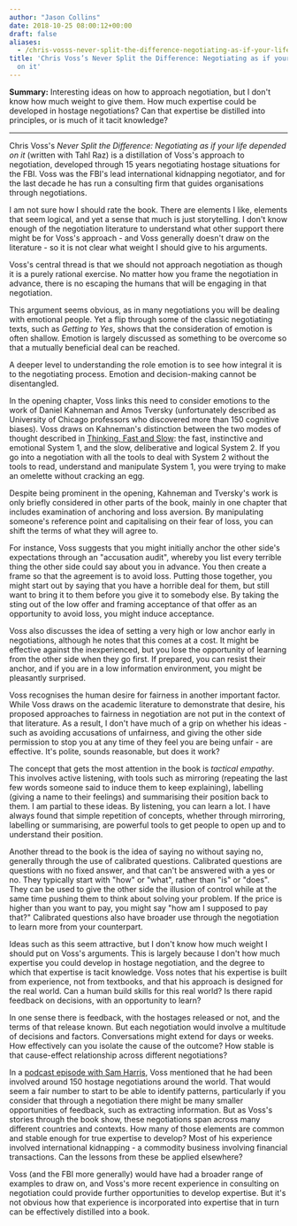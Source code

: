 ```yaml
---
author: "Jason Collins"
date: 2018-10-25 08:00:12+00:00
draft: false
aliases:
  - /chris-vosss-never-split-the-difference-negotiating-as-if-your-life-depended-on-it
title: 'Chris Voss’s Never Split the Difference: Negotiating as if your life depended
  on it'
---
```


**Summary:** Interesting ideas on how to approach negotiation, but I don't know how much weight to give them. How much expertise could be developed in hostage negotiations? Can that expertise be distilled into principles, or is much of it tacit knowledge?

---

Chris Voss's *Never Split the Difference: Negotiating as if your life depended on it* (written with Tahl Raz) is a distillation of Voss's approach to negotiation, developed through 15 years negotiating hostage situations for the FBI. Voss was the FBI's lead international kidnapping negotiator, and for the last decade he has run a consulting firm that guides organisations through negotiations.

I am not sure how I should rate the book. There are elements I like, elements that seem logical, and yet a sense that much is just storytelling. I don't know enough of the negotiation literature to understand what other support there might be for Voss's approach - and Voss generally doesn't draw on the literature - so it is not clear what weight I should give to his arguments.

Voss's central thread is that we should not approach negotiation as though it is a purely rational exercise. No matter how you frame the negotiation in advance, there is no escaping the humans that will be engaging in that negotiation.

This argument seems obvious, as in many negotiations you will be dealing with emotional people. Yet a flip through some of the classic negotiating texts, such as *Getting to Yes*, shows that the consideration of emotion is often shallow. Emotion is largely discussed as something to be overcome so that a mutually beneficial deal can be reached.

A deeper level to understanding the role emotion is to see how integral it is to the negotiating process. Emotion and decision-making cannot be disentangled.

In the opening chapter, Voss links this need to consider emotions to the work of Daniel Kahneman and Amos Tversky (unfortunately described as University of Chicago professors who discovered more than 150 cognitive biases). Voss draws on Kahneman's distinction between the two modes of thought described in [Thinking, Fast and Slow](https://www.jasoncollins.blog/re-reading-kahnemans-thinking-fast-and-slow/): the fast, instinctive and emotional System 1, and the slow, deliberative and logical System 2. If you go into a negotiation with all the tools to deal with System 2 without the tools to read, understand and manipulate System 1, you were trying to make an omelette without cracking an egg.

Despite being prominent in the opening, Kahneman and Tversky's work is only briefly considered in other parts of the book, mainly in one chapter that includes examination of anchoring and loss aversion. By manipulating someone's reference point and capitalising on their fear of loss, you can shift the terms of what they will agree to.

For instance, Voss suggests that you might initially anchor the other side's expectations through an "accusation audit", whereby you list every terrible thing the other side could say about you in advance. You then create a frame so that the agreement is to avoid loss. Putting those together, you might start out by saying that you have a horrible deal for them, but still want to bring it to them before you give it to somebody else. By taking the sting out of the low offer and framing acceptance of that offer as an opportunity to avoid loss, you might induce acceptance.

Voss also discusses the idea of setting a very high or low anchor early in negotiations, although he notes that this comes at a cost. It might be effective against the inexperienced, but you lose the opportunity of learning from the other side when they go first. If prepared, you can resist their anchor, and if you are in a low information environment, you might be pleasantly surprised.

Voss recognises the human desire for fairness in another important factor. While Voss draws on the academic literature to demonstrate that desire, his proposed approaches to fairness in negotiation are not put in the context of that literature. As a result, I don't have much of a grip on whether his ideas - such as avoiding accusations of unfairness, and giving the other side permission to stop you at any time of they feel you are being unfair - are effective. It's polite, sounds reasonable, but does it work?

The concept that gets the most attention in the book is _tactical empathy_. This involves active listening, with tools such as mirroring (repeating the last few words someone said to induce them to keep explaining), labelling (giving a name to their feelings) and summarising their position back to them. I am partial to these ideas. By listening, you can learn a lot. I have always found that simple repetition of concepts, whether through mirroring, labelling or summarising, are powerful tools to get people to open up and to understand their position.

Another thread to the book is the idea of saying no without saying no, generally through the use of calibrated questions. Calibrated questions are questions with no fixed answer, and that can't be answered with a yes or no. They typically start with "how" or "what", rather than "is" or "does". They can be used to give the other side the illusion of control while at the same time pushing them to think about solving your problem. If the price is higher than you want to pay, you might say "how am I supposed to pay that?" Calibrated questions also have broader use through the negotiation to learn more from your counterpart.

Ideas such as this seem attractive, but I don't know how much weight I should put on Voss's arguments. This is largely because I don't how much expertise you could develop in hostage negotiation, and the degree to which that expertise is tacit knowledge. Voss notes that his expertise is built from experience, not from textbooks, and that his approach is designed for the real world. Can a human build skills for this real world? Is there rapid feedback on decisions, with an opportunity to learn?

In one sense there is feedback, with the hostages released or not, and the terms of that release known. But each negotiation would involve a multitude of decisions and factors. Conversations might extend for days or weeks. How effectively can you isolate the cause of the outcome? How stable is that cause-effect relationship across different negotiations?

In a [podcast episode with Sam Harris](https://samharris.org/podcasts/title-132-freeing-hostages/), Voss mentioned that he had been involved around 150 hostage negotiations around the world. That would seem a fair number to start to be able to identify patterns, particularly if you consider that through a negotiation there might be many smaller opportunities of feedback, such as extracting information. But as Voss's stories through the book show, these negotiations span across many different countries and contexts. How many of those elements are common and stable enough for true expertise to develop? Most of his experience involved international kidnapping - a commodity business involving financial transactions. Can the lessons from these be applied elsewhere?

Voss (and the FBI more generally) would have had a broader range of examples to draw on, and Voss's more recent experience in consulting on negotiation could provide further opportunities to develop expertise. But it's not obvious how that experience is incorporated into expertise that in turn can be effectively distilled into a book.
